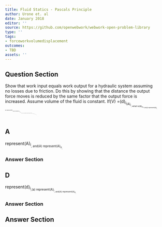```yaml
---
title: Fluid Statics - Pascals Principle
author: Urone et. al
date: January 2018
editor: ''
source: https://github.com/openwebwork/webwork-open-problem-library
type: ''
tags:
- forceworkvolumedisplacement
outcomes:
- TBD
assets: ''
---
```


## Question Section 

Show that work input equals work output for a hydraulic system assuming no losses due to friction. Do this by showing that the distance the output force moves is reduced by the same factor that the output force is increased. Assume volume of the fluid is constant.
If(V) =(d)<sub>i<sub>(A)<sub>i<sub>, what is(d)<sub>o<sub>?
Let(d) represent(d)<sub>i<sub>,(a) represent(A)<sub>i<sub>, and(A) represent(A)<sub>o<sub>,
(d)<sub>o<sub> =ans_rule(40)
Set up an equivalence statement using pressure to find(F)<sub>o<sub>. Let(F) represent(F)<sub>i<sub>,(a) represent(A)<sub>i<sub>, and let(A) represent(A)<sub>o<sub>.
(F)<sub>o<sub> =ans_rule(40)
Using this information, find the output work done. Let(F) represent(F)<sub>i<sub>,(A) represent(A)<sub>o<sub>, let(a) represent(A)<sub>i<sub>, and(d) represent(d)<sub>i<sub>. 
(W) =ans_rule(40)

## A
represent(A)<sub>i<sub>, and(A) represent(A)<sub>o<sub>,
### Answer Section
## D
represent(d)<sub>i<sub>,(a) represent(A)<sub>i<sub>, and(A) represent(A)<sub>o<sub>,
### Answer Section


## Answer Section

